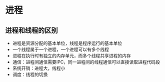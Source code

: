 
# 进程  

## 进程和线程的区别  
- 进程是资源分配的基本单位，线程是程序运行的基本单位  
- 一个线程属于一个进程，一个进程可以有多个线程  
- 进程在执行时有独立的内存单元，而多个线程共享进程的内存  
- 通信：进程间通信需要IPC，同一进程间的线程通信可以直接读取进程代码段  
- 系统开销：进程大，线程小  
- 调度：线程的切换  



























